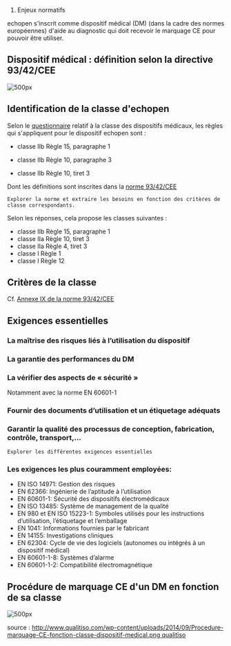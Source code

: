 1.  Enjeux normatifs

echopen s'inscrit comme dispositif médical (DM) (dans la cadre des
normes européennes) d'aide au diagnostic qui doit recevoir le marquage
CE pour pouvoir être utiliser.

Dispositif médical : définition selon la directive 93/42/CEE
------------------------------------------------------------

![ 500px](Définition-dispositif-médical.png  " 500px")

Identification de la classe d'echopen
-------------------------------------

Selon le
[questionnaire](http://www.eqms.io/#!/online-tools/medical-devices/93-42-EEC-classification)
relatif à la classe des dispositifs médicaux, les règles qui
s'appliquent pour le dispositif echopen sont :

-   classe IIb Règle 15, paragraphe 1

<!-- -->

-   classe IIb Règle 10, paragraphe 3

<!-- -->

-   classe IIb Règle 10, tiret 3

Dont les définitions sont inscrites dans la [norme
93/42/CEE](http://eur-lex.europa.eu/LexUriServ/LexUriServ.do?uri=CONSLEG:1993L0042:20071011:fr:PDF)

`Explorer la norme et extraire les besoins en fonction des critères de classe correspondants. `

Selon les réponses, cela propose les classes suivantes :

-   classe IIb Règle 15, paragraphe 1
-   classe IIa Règle 10, tiret 3
-   classe IIa Règle 4, tiret 3
-   classe I Règle 1
-   classe I Règle 12

Critères de la classe
---------------------

Cf. [Annexe IX de la norme
93/42/CEE](http://www.qualitiso.com/documents/dispositifs-medicaux/dir%2093-42-CEE%20-%20annexe%20IX%20-%20classification%20des%20dispositifs%20medicaux.pdf)

Exigences essentielles
----------------------

### La maîtrise des risques liés à l’utilisation du dispositif

### La garantie des performances du DM

### La vérifier des aspects de « sécurité »

Notamment avec la norme EN 60601-1

### Fournir des documents d’utilisation et un étiquetage adéquats

### Garantir la qualité des processus de conception, fabrication, contrôle, transport,…

`Explorer les différentes exigences essentielles`

### Les exigences les plus couramment employées:

-   EN ISO 14971: Gestion des risques
-   EN 62366: Ingénierie de l’aptitude à l’utilisation
-   EN 60601-1: Sécurité des dispositifs électromédicaux
-   EN ISO 13485: Système de management de la qualité
-   EN 980 et EN ISO 15223-1: Symboles utilisés pour les instructions
    d’utilisation, l’étiquetage et l’emballage
-   EN 1041: Informations fournies par le fabricant
-   EN 14155: Investigations cliniques
-   EN 62304: Cycle de vie des logiciels (autonomes ou intégrés à un
    dispositif médical)
-   EN 60601-1-8: Systèmes d’alarme
-   EN 60601-1-2: Compatibilité électromagnétique

Procédure de marquage CE d'un DM en fonction de sa classe
---------------------------------------------------------

![
500px](Procedure-marquage-CE-fonction-classe-dispositif-medical.png  " 500px")

source :
[http://www.qualitiso.com/wp-content/uploads/2014/09/Procedure-marquage-CE-fonction-classe-dispositif-medical.png
qualitiso](http://www.qualitiso.com/wp-content/uploads/2014/09/Procedure-marquage-CE-fonction-classe-dispositif-medical.png_qualitiso "wikilink")
